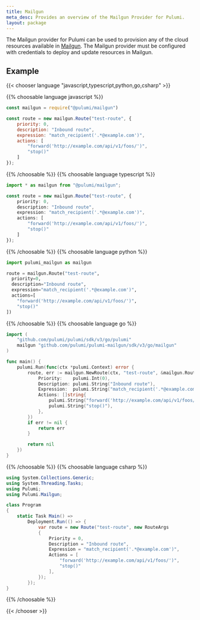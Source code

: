 ```yaml
---
title: Mailgun
meta_desc: Provides an overview of the Mailgun Provider for Pulumi.
layout: package
---
```


The Mailgun provider for Pulumi can be used to provision any of the cloud resources available in [Mailgun](https://www.mailgun.com/).
The Mailgun provider must be configured with credentials to deploy and update resources in Mailgun.

## Example

{{< chooser language "javascript,typescript,python,go,csharp" >}}

{{% choosable language javascript %}}

```javascript
const mailgun = require("@pulumi/mailgun")

const route = new mailgun.Route("test-route", {
    priority: 0,
    description: "Inbound route",
    expression: "match_recipient('.*@example.com')",
    actions: [
        "forward('http://example.com/api/v1/foos/')",
        "stop()"
    ]
});
```

{{% /choosable %}}
{{% choosable language typescript %}}

```typescript
import * as mailgun from "@pulumi/mailgun";

const route = new mailgun.Route("test-route", {
    priority: 0,
    description: "Inbound route",
    expression: "match_recipient('.*@example.com')",
    actions: [
        "forward('http://example.com/api/v1/foos/')",
        "stop()"
    ]
});
```

{{% /choosable %}}
{{% choosable language python %}}

```python
import pulumi_mailgun as mailgun

route = mailgun.Route("test-route",
  priority=0,
  description="Inbound route",
  expression="match_recipient('.*@example.com')",
  actions=[
    "forward('http://example.com/api/v1/foos/')",
    "stop()"
])
```

{{% /choosable %}}
{{% choosable language go %}}

```go
import (
	"github.com/pulumi/pulumi/sdk/v3/go/pulumi"
	mailgun "github.com/pulumi/pulumi-mailgun/sdk/v3/go/mailgun"
)

func main() {
	pulumi.Run(func(ctx *pulumi.Context) error {
		route, err := mailgun.NewRoute(ctx, "test-route", &mailgun.RouteArgs{
			Priority:    pulumi.Int(0),
			Description: pulumi.String("Inbound route"),
			Expression:  pulumi.String("match_recipient('.*@example.com')"),
			Actions: []string{
				pulumi.String("forward('http://example.com/api/v1/foos/')"),
				pulumi.String("stop()"),
			},
		})
		if err != nil {
			return err
		}

		return nil
	})
}

```

{{% /choosable %}}
{{% choosable language csharp %}}

```csharp
using System.Collections.Generic;
using System.Threading.Tasks;
using Pulumi;
using Pulumi.Mailgun;

class Program
{
    static Task Main() =>
        Deployment.Run(() => {
            var route = new Route("test-route", new RouteArgs
            {
                Priority = 0,
                Description = "Inbound route",
                Expression = "match_recipient('.*@example.com')",
                Actions = [
                    "forward('http://example.com/api/v1/foos/')",
                    "stop()"
                ],
            });
        });
}
```

{{% /choosable %}}

{{< /chooser >}}
